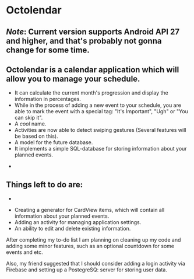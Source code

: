 # Octolendar
*Note*: Current version supports Android API 27 and higher, and that's probably not gonna change for some time.
-
Octolendar is a calendar application which will allow you to manage your schedule.
-
* It can calculate the current month's progression and display the information in percentages.
* While in the process of adding a new event to your schedule, you are able to mark the event with a special tag: "It's Important", "Ugh" or "You can skip it".
* A *cool* name.
* Activities are now able to detect swiping gestures (Several features will be based on this).
* A model for the future database.
* It implements a simple SQL-database for storing information about your planned events.
-
## Things left to do are:
-
* Creating a generator for CardView items, which will contain all information about your planned events.
* Adding an activity for managing application settings.
* An ability to edit and delete existing information.

After completing my to-do list I am planning on cleaning up my code and adding some minor features, such as an optional countdown for some events and etc.

Also, my friend suggested that I should consider adding a login activity via Firebase and setting up a PostegreSQ: server for storing user data. 

